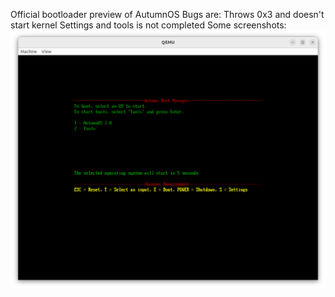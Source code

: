 Official bootloader preview of AutumnOS
Bugs are: Throws 0x3 and doesn't start kernel
          Settings and tools is not completed
Some screenshots:
![Screenshots of Autumn Boot Manager :)](https://github.com/ataberk320/autumn-boot-manager/blob/main/Screenshots%20of%20Autumn%20Boot%20Manager%20/2025-08-01%2019-18-19.png)
